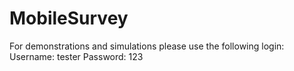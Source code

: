 # MobileSurvey

For demonstrations and simulations please use the following login:
Username: tester
Password: 123


